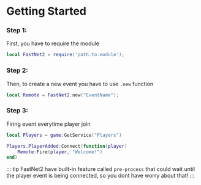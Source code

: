 # Getting Started

### Step 1:
First, you have to require the module

```lua
local FastNet2 = require('path.to.module');
```

### Step 2:
Then, to create a new event you have to use `.new` function

```lua
local Remote = FastNet2.new("EventName");
```

### Step 3:
Firing event everytime player join

```lua
local Players = game:GetService("Players")

Players.PlayerAdded:Connect(function(player)
    Remote:Fire(player, "Welcome!")
end)
```

::: tip
FastNet2 have built-in feature called `pre-process` that could wait until the player event is being connected, so you dont have worry about that!
:::